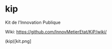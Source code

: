 # kip
Kit de l'Innovation Publique 

Wiki: https://github.com/InnovMetierEtat/KiP/wiki/

(kip)[kit.png]
